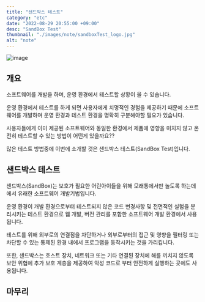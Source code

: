 ```yaml
---
title: "샌드박스 테스트"
category: "etc"
date: "2022-08-29 20:55:00 +09:00"
desc: "SandBox Test"
thumbnail: "./images/note/sandboxTest_logo.jpg"
alt: "note"
---
```


![image](https://user-images.githubusercontent.com/85836879/187220777-d41f5576-38da-4254-abd2-aea73aea081f.png)

## 개요
소프트웨어를 개발을 하며, 운영 환경에서 테스트할 상황이 올 수 있습니다.

운영 환경에서 테스트를 하게 되면 사용자에게 치명적인 경험을 제공하기 때문에 소프트웨어를 개발하며 운영 환경과 테스트 환경을 명확히 구분해야할 필요가 있습니다.

사용자들에게 이미 제공된 소프트웨어와 동일한 환경에서 제품에 영향을 미치지 않고 온전히 테스트할 수 있는 방법이 어떤게 있을까요??

많은 테스트 방법중에 이번에 소개할 것은 샌드박스 테스트(SandBox Test)입니다.

## 샌드박스 테스트
샌드박스(SandBox)는 보호가 필요한 어린아이들을 위해 모래통에서만 놀도록 하는데에서 유래한 소프트웨어 개발기법입니다.

운영 환경이 개발 환경으로부터 테스트되지 않은 코드 변경사항 및 전면적인 실험을 분리시키는 테스트 환경으로 웹 개발, 버전 관리를 포함한 소프트웨어 개발 환경에서 사용됩니다.

테스트를 위해 외부로의 연결점을 차단하거나 외부로부터의 접근 및 영향을 필터링 또는 차단할 수 있는 통제된 환경 내에서 프로그램을 동작시키는 것을 가리킵니다.

또한, 샌드박스는 호스트 장치, 네트워크 또는 기타 연결된 장치에 해를 끼치지 않도록 보안 위협에 추가 보호 계층을 제공하여 악성 코드로 부터 안전하게 실행하는 곳에도 사용됩니다.





## 마무리